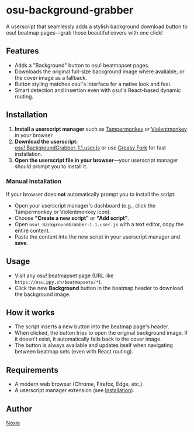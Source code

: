 # osu-background-grabber

A userscript that seamlessly adds a stylish background download button to osu! beatmap pages—grab those beautiful covers with one click!

## Features

- Adds a "Background" button to osu! beatmapset pages.
- Downloads the original full-size background image where available, or the cover image as a fallback.
- Button styling matches osu!'s interface for a native look and feel.
- Smart detection and insertion even with osu!'s React-based dynamic routing.

## Installation

1. **Install a userscript manager** such as [Tampermonkey](https://tampermonkey.net/) or [Violentmonkey](https://violentmonkey.github.io/) in your browser.
2. **Download the userscript:**  
   [osu! BackgroundGrabber-1.1.user.js](./osu%21%20BackgroundGrabber-1.1.user.js) or use [Greasy Fork](https://greasyfork.org/en/scripts/542558-osu-backgroundgrabber) for fast installation.
3. **Open the userscript file in your browser**—your userscript manager should prompt you to install it.

### Manual Installation

If your browser does **not** automatically prompt you to install the script:
- Open your userscript manager's dashboard (e.g., click the Tampermonkey or Violentmonkey icon).
- Choose **"Create a new script"** or **"Add script"**.
- Open `osu! BackgroundGrabber-1.1.user.js` with a text editor, copy the entire content.
- Paste the content into the new script in your userscript manager and **save**.

## Usage

- Visit any osu! beatmapset page (URL like `https://osu.ppy.sh/beatmapsets/*`).
- Click the new **Background** button in the beatmap header to download the background image.

## How it works

- The script inserts a new button into the beatmap page's header.
- When clicked, the button tries to open the original background image. If it doesn't exist, it automatically falls back to the cover image.
- The button is always available and updates itself when navigating between beatmap sets (even with React routing).

## Requirements

- A modern web browser (Chrome, Firefox, Edge, etc.).
- A userscript manager extension (see [Installation](https://github.com/Noxie0/osu-background-grabber#installation)).

## Author

[Noxie](https://github.com/Noxie0)
